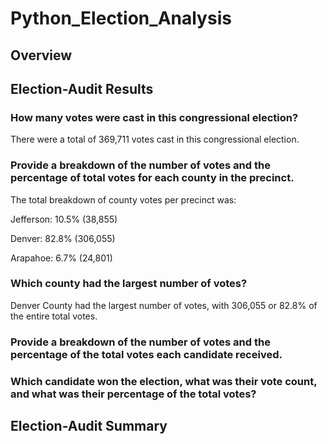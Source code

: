 # Python_Election_Analysis

## Overview



## Election-Audit Results

### How many votes were cast in this congressional election?

There were a total of 369,711 votes cast in this congressional election.

### Provide a breakdown of the number of votes and the percentage of total votes for each county in the precinct.

The total breakdown of county votes per precinct was:

Jefferson: 10.5% (38,855)

Denver: 82.8% (306,055)

Arapahoe: 6.7% (24,801)

### Which county had the largest number of votes?

Denver County had the largest number of votes, with 306,055 or 82.8% of the entire total votes.

### Provide a breakdown of the number of votes and the percentage of the total votes each candidate received.

### Which candidate won the election, what was their vote count, and what was their percentage of the total votes?


## Election-Audit Summary
